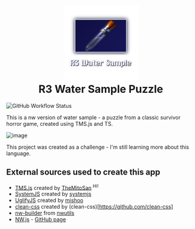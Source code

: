 <h1 align="center">
    <img src="https://github.com/themitosan/r3-water-sample-puzzle/blob/main/App/img/icon.png?raw=true" alt="R3_auto_map_gen_icon" title="R3 Water Sample Puzzle" width="200"/>
    <br>R3 Water Sample Puzzle
</h1>

![GitHub Workflow Status](https://img.shields.io/github/actions/workflow/status/themitosan/r3-water-sample-puzzle/main.yaml?style=plastic)

This is a nw version of water sample - a puzzle from a classic survivor horror game, created using TMS.js and TS.

![image](https://github.com/themitosan/r3-water-sample-puzzle/assets/32562725/3fe5761c-848b-42b7-952b-87e0c3a5988a)

This project was created as a challenge - I'm still learning more about this language.

## External sources used to create this app
- [TMS.js](https://github.com/themitosan/TMS.js) created by [TheMitoSan](https://github.com/themitosan) <sup>Hi!</sup>
- [SystemJS](https://github.com/systemjs/systemjs) created by [systemjs](https://github.com/systemjs)
- [UglifyJS](https://github.com/mishoo/UglifyJS) created by [mishoo](https://github.com/mishoo)
- [clean-css](https://github.com/clean-css/clean-css) created by (clean-css)[https://github.com/clean-css]
- [nw-builder](https://github.com/nwutils/nw-builder) from [nwutils](https://github.com/nwutils)
- [NW.js](https://nwjs.io/) - [GitHub page](https://github.com/nwjs/nw.js)